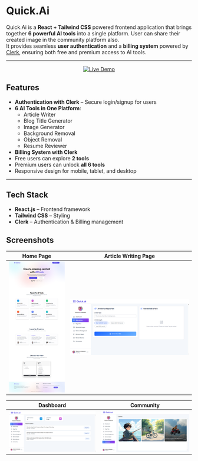 # Quick.Ai

Quick.Ai is a **React + Tailwind CSS** powered frontend application that brings together **6 powerful AI tools** into a single platform. User can share their created image in the community platform also.  
It provides seamless **user authentication** and a **billing system** powered by [Clerk](https://clerk.com), ensuring both free and premium access to AI tools.

---

<p align="center">
  <a href="https://quick-ai-frontend-lemon.vercel.app/" target="_blank" rel="noopener noreferrer">
    <img src="https://img.shields.io/badge/Live%20Demo-Quick%20Ai-blueviolet?style=for-the-badge&logo=vercel&logoColor=white" alt="Live Demo">
  </a>
</p>

## Features

- **Authentication with Clerk** – Secure login/signup for users  
- **6 AI Tools in One Platform**:
  -  Article Writer  
  -  Blog Title Generator  
  -  Image Generator  
  -  Background Removal  
  -  Object Removal  
  -  Resume Reviewer  
-  **Billing System with Clerk**  
  - Free users can explore **2 tools**  
  - Premium users can unlock **all 6 tools**  
-  Responsive design for mobile, tablet, and desktop  

---

##  Tech Stack

- **React.js** – Frontend framework  
- **Tailwind CSS** – Styling  
- **Clerk** – Authentication & Billing management

##  Screenshots

| Home Page | Article Writing Page |
|-----------|--------------|
| ![Home](screenshots/homepage.png) | ![Article Writing Tool](screenshots/write_article.png) |

| Dashboard | Community |
|--------------|------------|
| ![Dashboard](screenshots/dashboard.png) | ![Login](screenshots/community.png) |
